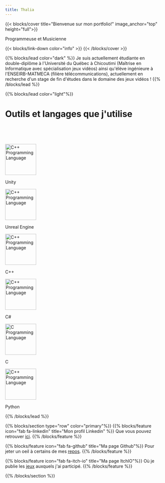 ```yaml
---
title: Thalia
---
```


{{< blocks/cover title="Bienvenue sur mon portfolio!" image_anchor="top" height="full">}}
<p class="lead mt-5">Programmeuse et Musicienne</p>
{{< blocks/link-down color="info" >}}
{{< /blocks/cover >}}


{{% blocks/lead color="dark" %}}
Je suis actuellement étudiante en double-diplôme à l'Université du Québec à Chicoutimi (Maîtrise en Informatique avec spécialisation jeux vidéos) ainsi qu'élève ingénieure à l'ENSEIRB-MATMECA (filière télécommunications), actuellement en recherche d'un stage de fin d'études dans le domaine des jeux vidéos ! 
{{% /blocks/lead %}}

{{% blocks/lead color="light"%}}

<h1 style="margin-bottom: 5rem;"> Outils et langages que j'utilise </h1>

<div class="container">
    <div class="row">
        <div class="col-md-4 text-center">
            <img src="https://cdn.jsdelivr.net/gh/devicons/devicon/icons/unity/unity-original.svg" style="width: 100px; height: auto;" alt="C++ Programming Language"> 
            <p>Unity</p>
        </div>
        <div class="col-md-4 text-center">
            <img src="https://cdn.jsdelivr.net/gh/devicons/devicon/icons/unrealengine/unrealengine-original.svg" style="width: 100px; height: auto;" alt="C++ Programming Language"> 
            <p>Unreal Engine</p>
        </div>
        <div class="col-md-4 text-center">
            <img src="https://cdn.jsdelivr.net/gh/devicons/devicon/icons/cplusplus/cplusplus-original.svg" style="width: 100px; height: auto;" alt="C++ Programming Language"> 
            <p>C++</p>
        </div>
        <div class="col-md-4 text-center">
            <img src="https://cdn.jsdelivr.net/gh/devicons/devicon/icons/csharp/csharp-original.svg" style="width: 100px; height: auto;" alt="C++ Programming Language"> 
            <p>C#</p>
        </div>
        <div class="col-md-4 text-center">
            <img src="https://cdn.jsdelivr.net/gh/devicons/devicon/icons/c/c-original.svg" style="width: 100px; height: auto;" alt="C Programming Language"> 
            <p>C</p>
        </div>        
        <div class="col-md-4 text-center">
            <img src="https://cdn.jsdelivr.net/gh/devicons/devicon/icons/python/python-plain.svg" style="width: 100px; height: auto;" alt="C++ Programming Language"> 
            <p>Python</p>
        </div>
    </div>
</div>


{{% /blocks/lead %}}

{{% blocks/section type="row" color="primary"%}}
{{% blocks/feature icon="fab fa-linkedin" title="Mon profil Linkedin" %}}
Que vous pouvez retrouver [ici](https://fr.linkedin.com/in/thalia-meignan-1619121bb?trk=public_profile_browsemap).
{{% /blocks/feature %}}


{{% blocks/feature icon="fab fa-github" title="Ma page Github"%}}
Pour jeter un oeil à certains de mes [repos](https://github.com/ThalMug).
{{% /blocks/feature %}}


{{% blocks/feature icon="fab fa-itch-io" title="Ma page ItchIO"%}}
Où je publie les [jeux](https://itch.io/profile/thalia33) auxquels j'ai participé.
{{% /blocks/feature %}}


{{% /blocks/section %}}